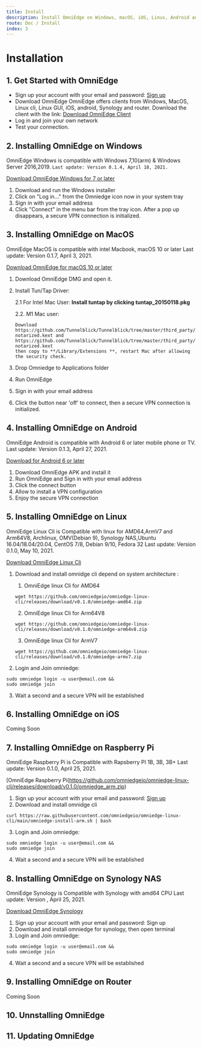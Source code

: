 ```yaml
---
title: Install
description: Install OmniEdge on Windows, macOS, iOS, Linux, Android and more.
route: Doc / Install
index: 3
---
```


# Installation

## 1. Get Started with OmniEdge

+ Sign up your account with your email and password: [Sign up](https://dev.omniedge.io/register)
+ Download OmniEdge
    OmniEdge offers clients from Windows, MacOS, Linux cli, Linux GUI, iOS, android, Synology and router. Download the client with the link: [Download OmniEdge Client](https://omniedge.io/download)
+ Log in and join your own network
+ Test your connection.

## 2. Installing OmniEdge on Windows
OmniEdge Windows is compatible with Windows 7,10(arm) & Windows Server 2016,2019. `Last update: Version 0.1.4, April 18, 2021.`

[Download OmniEdge Windows for 7 or later](https://github.com/omniedgeio/omniedge-windows-update/releases/download/v0.1.2/omniedge-setup-0.1.2.exe)

1. Download and run the Windows installer
2. Click on "Log in…" from the Omniedge icon now in your system tray
3. Sign in with your email address
4. Click "Connect" in the menu bar from the tray icon. After a pop up disappears, a secure VPN connection is initialized.

## 3. Installing OmniEdge on MacOS
OmniEdge MacOS is compatible with intel Macbook, macOS 10 or later Last update: Version 0.1.7, April 3, 2021.

[Download OmniEdge for macOS 10 or later](https://raw.githubusercontent.com/omniedgeio/omniedge-mac/master/Omniedge.dmg)

1. Download OmniEdge DMG and open it.
2. Install Tun/Tap Driver:

    2.1 For Intel Mac User: **Install tuntap by clicking tuntap_20150118.pkg**

    2.2. M1 Mac user: 
    ```
    Download https://github.com/Tunnelblick/Tunnelblick/tree/master/third_party/tap-notarized.kext and 
    https://github.com/Tunnelblick/Tunnelblick/tree/master/third_party/tun-notarized.kext
    then copy to **/Library/Extensions **, restart Mac after allowing the security check. 
    ```
3. Drop Omniedge to Applications folder
4. Run OmniEdge
5. Sign in with your email address
6. Click the button near 'off' to connect, then a secure VPN connection is initialized.
## 4. Installing OmniEdge on Android

OmniEdge Android is compatible with Android 6 or later mobile phone or TV. Last update: Version 0.1.3, April 27, 2021.

[Download for Android 6 or later](https://github.com/omniedgeio/omniedge-android/releases/download/v0.1.3/OmniEdge-v0.1.3.apk)

1. Download OmniEdge APK and install it
2. Run OmniEdge and Sign in with your email address
3. Click the connect button
4. Allow to install a VPN configuration
5. Enjoy the secure VPN connection
## 5. Installing OmniEdge on Linux
OmniEdge Linux Cli is Compatible with linux for AMD64,ArmV7 and Arm64V8, Archlinux, OMV(Debian 9), Synology NAS,Ubuntu 16.04/18.04/20.04, CentOS 7/8, Debian 9/10, Fedora 32 Last update: Version 0.1.0, May 10, 2021.

[Download OmniEdge Linux Cli](https://github.com/omniedgeio/omniedge-linux-cli/releases)

1. Download and install omnidge cli depend on system architecture :
    1. OmniEdge linux Cli for AMD64
    ```
    wget https://github.com/omniedgeio/omniedge-linux-cli/releases/download/v0.1.0/omniedge-amd64.zip
    ```
    2. OmniEdge linux Cli for Arm64V8

    ```
    wget https://github.com/omniedgeio/omniedge-linux-cli/releases/download/v0.1.0/omniedge-arm64v8.zip
    ```
    3. OmniEdge linux Cli for ArmV7

    ```
    wget https://github.com/omniedgeio/omniedge-linux-cli/releases/download/v0.1.0/omniedge-armv7.zip
    ```

2. Login and Join omniedge:
```
sudo omniedge login -u user@email.com &&
sudo omniedge join
```
3. Wait a second and a secure VPN will be established

## 6. Installing OmniEdge on iOS
Coming Soon
## 7. Installing OmniEdge on Raspberry Pi
OmniEdge Raspberry Pi is Compatible with Rapsberry PI 1B, 3B, 3B+ Last update: Version 0.1.0, April 25, 2021.

[OmniEdge Raspberry Pi(https://github.com/omniedgeio/omniedge-linux-cli/releases/download/v0.1.0/omniedge_arm.zip)

1. Sign up your account with your email and password: [Sign up](https://dashboard.omniedge.io/sign-up)
2. Download and install omnidge cli

```
curl https://raw.githubusercontent.com/omniedgeio/omniedge-linux-cli/main/omniedge-install-arm.sh | bash
```

3. Login and Join omniedge:

```
sudo omniedge login -u user@email.com &&
sudo omniedge join
```

4. Wait a second and a secure VPN will be established

## 8. Installing OmniEdge on Synology NAS
OmniEdge Synology is Compatible with Synology with amd64 CPU Last update: Version , April 25, 2021.

[Download OmniEdge Synology](https://github.com/omniedgeio/omniedge-synology/releases/download/v0.1.0/omniedge_0.1.0_amd64.spk)

1. Sign up your account with your email and password: Sign up
2. Download and install omniedge for synology, then open terminal
3. Login and Join omniedge:

```
sudo omniedge login -u user@email.com &&
sudo omniedge join
```

4. Wait a second and a secure VPN will be established

## 9. Installing OmniEdge on Router
Coming Soon
## 10. Unnstalling OmniEdge
## 11. Updating OmniEdge